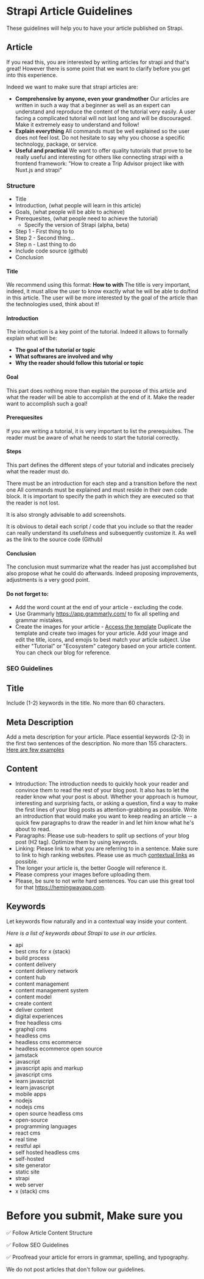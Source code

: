 # Strapi Article Guidelines

These guidelines will help you to have your article published on Strapi. 

## Article
If you read this, you are interested by writing articles for strapi and that's great!
However there is some point that we want to clarify before you get into this experience.

Indeed we want to make sure that strapi articles are:

  - **Comprehensive by anyone, even your grandmother**
Our articles are written in such a way that a beginner as well as an expert can understand and reproduce the content of the tutorial very easily. A user facing a complicated tutorial will not last long and will be discouraged. Make it extremely easy to understand and follow!
  - **Explain everything**
All commands must be well explained so the user does not feel lost. Do not hesitate to say why you choose a specific technology, package, or service.
  - **Useful and practical**
We want to offer quality tutorials that prove to be really useful and interesting for others like connecting strapi with a frontend framework: "How to create a Trip Advisor project like with Nuxt.js and strapi"


### Structure

  - Title
  - Introduction, (what people will learn in this article)
  - Goals, (what people will be able to achieve)
  - Prerequesites, (what people need to achieve the tutorial)
    - Specify the version of Strapi (alpha, beta)  
  - Step 1 - First thing to to
  - Step 2 - Second thing...
  - Step n - Last thing to do
  - Include code source (github)
  - Conclusion

#### Title

We recommend using this format: **How to <accomplish a task> with <technologies>**
The title is very important, indeed, it must allow the user to know exactly what he will be able to do/find in this article. The user will be more interested by the goal of the article than the technologies used, think about it!

#### Introduction
The introduction is a key point of the tutorial. Indeed it allows to formally explain what will be:
  - **The goal of the tutorial or topic**
  - **What softwares are involved and why**
  - **Why the reader should follow this tutorial or topic**

#### Goal
This part does nothing more than explain the purpose of this article and what the reader will be able to accomplish at the end of it. Make the reader want to accomplish such a goal!

#### Prerequesites
If you are writing a tutorial, it is very important to list the prerequisites. The reader must be aware of what he needs to start the tutorial correctly.

#### Steps
This part defines the different steps of your tutorial and indicates precisely what the reader must do.

There must be an introduction for each step and a transition before the next one
All commands must be explained and must reside in their own code block. It is important to specify the path in which they are executed so that the reader is not lost.
  
It is also strongly advisable to add screenshots. 

It is obvious to detail each script / code that you include so that the reader can really understand its usefulness and subsequently customize it. As well as the link to the source code (Github)

#### Conclusion
The conclusion must summarize what the reader has just accomplished but also propose what he could do afterwards. Indeed proposing improvements, adjustments is a very good point. 

#### Do not forget to:
  - Add the word count at the end of your article - excluding the code.
  - Use Grammarly https://app.grammarly.com/ to fix all spelling and grammar mistakes.
  - Create the images for your article - [Access the template](https://www.figma.com/community/file/984457206556704992) Duplicate the template and create two images for your article. Add your image and edit the title, icons, and emojis to best match your article subject. Use either "Tutorial" or "Ecosystem" category based on your article content. You can check our blog for reference.
  


### SEO Guidelines
  
  ## Title
Include (1-2) keywords in the title.
No more than 60 characters.

  ## Meta Description
Add a meta description for your article. Place essential keywords (2-3) in the first two sentences of the description.
No more than 155 characters. [Here are few examples](https://themeisle.com/blog/meta-description-examples/) 

  ## Content
  - Introduction: The introduction needs to quickly hook your reader and convince them to read the rest of your blog post. It also has to let the reader know what your post is about. Whether your approach is humour, interesting and surprising facts, or asking a question, find a way to make the first lines of your blog posts as attention-grabbing as possible. Write an introduction that would make you want to keep reading an article -- a quick few paragraphs to draw the reader in and let him know what he's about to read.
  - Paragraphs: Please use sub-headers to split up sections of your blog post (H2 tag). Optimize them by using keywords.
  - Linking: Please link to what you are referring to in a sentence. Make sure to link to high ranking websites. Please use as much [contextual links](https://www.eebew.com/seo-tutorial/on-page-seo/basic-elements/internal-navigation/contextual-link-building/) as possible.
  - The longer your article is, the better Google will reference it.
  - Please compress your images before uploading them.
  - Please, be sure to not write hard sentences. You can use this great tool for that https://hemingwayapp.com.

  ## Keywords
Let keywords flow naturally and in a contextual way inside your content.
  
*Here is a list of keywords about Strapi to use in our articles.*
  - api	
  - best cms for x (stack)	
  - build process	
  - content delivery	
  - content delivery network	
  - content hub	
  - content management	
  - content management system	
  - content model	
  - create content	
  - deliver content	
  - digital experiences	
  - free headless cms	
  - graphql cms	
  - headless cms	
  - headless cms ecommerce	
  - headless ecommerce open source	
  - jamstack	
  - javascript	
  - javascript apis and markup	
  - javascript cms	
  - learn javascript	
  - learn javascript	
  - mobile apps	
  - nodejs	
  - nodejs cms	
  - open source headless cms	
  - open-source	
  - programming languages	
  - react cms	
  - real time	
  - restful api	
  - self hosted headless cms	
  - self-hosted	
  - site generator	
  - static site	
  - strapi	
  - web server	
  - x (stack) cms	

 
 # Before you submit, Make sure you
  
 ✅ Follow Article Content Structure
  
 ✅ Follow SEO Guidelines
  
 ✅ Proofread your article for errors in grammar, spelling, and typography.
  
 We do not post articles that don't follow our guidelines.
  
 

